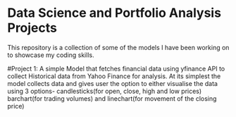 # Data Science and Portfolio Analysis Projects
This repository is a collection of some of the models I have been working on to showcase my coding skills.

#Project 1:
A simple Model that fetches financial data using yfinance API to collect Historical data from Yahoo Finance for analysis. At its simplest the model collects data and gives user the option to either visualise the data using 3 options- candlesticks(for open, close, high and low prices) barchart(for trading volumes) and linechart(for movement of the closing price)

